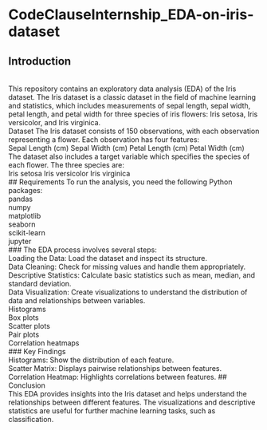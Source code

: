 # CodeClauseInternship_EDA-on-iris-dataset
## Introduction
<br/>
This repository contains an exploratory data analysis (EDA) of the Iris dataset. The Iris dataset is a classic dataset in the field of machine learning and statistics, which includes measurements of sepal length, sepal width, petal length, and petal width for three species of iris flowers: Iris setosa, Iris versicolor, and Iris virginica.
<br/>
Dataset
The Iris dataset consists of 150 observations, with each observation representing a flower. Each observation has four features:
<br/>
Sepal Length (cm)
Sepal Width (cm)
Petal Length (cm)
Petal Width (cm)
<br/>
The dataset also includes a target variable which specifies the species of each flower. The three species are:
<br/>
Iris setosa
Iris versicolor
Iris virginica
<br/>
## Requirements
To run the analysis, you need the following Python packages:
<br/>
pandas
<br/>
numpy
<br/>
matplotlib
<br/>
seaborn
<br/>
scikit-learn
<br/>
jupyter
<br/>
### The EDA process involves several steps:
<br/>
Loading the Data: Load the dataset and inspect its structure.
<br/>
Data Cleaning: Check for missing values and handle them appropriately.
<br/>
Descriptive Statistics: Calculate basic statistics such as mean, median, and standard deviation.
<br/>
Data Visualization: Create visualizations to understand the distribution of data and relationships between variables.
<br/>
Histograms
<br/>
Box plots
<br/>
Scatter plots
<br/>
Pair plots
<br/>
Correlation heatmaps
<br/>
### Key Findings
<br/>
Histograms: Show the distribution of each feature.
<br/>
Scatter Matrix: Displays pairwise relationships between features.
<br/>
Correlation Heatmap: Highlights correlations between features.
## Conclusion
<br/>
This EDA provides insights into the Iris dataset and helps understand the relationships between different features. The visualizations and descriptive statistics are useful for further machine learning tasks, such as classification.
